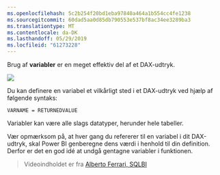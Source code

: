 ```yaml
---
ms.openlocfilehash: 5c2b254f20bd1eba97840a464a1b554cc4fe1238
ms.sourcegitcommit: 60dad5aa0d85db790553e537bf8ac34ee3289ba3
ms.translationtype: MT
ms.contentlocale: da-DK
ms.lasthandoff: 05/29/2019
ms.locfileid: "61273228"
---
```

Brug af **variabler** er en meget effektiv del af et DAX-udtryk.

![](media/7-4-dax-expressions/dax-variables_1.png)

Du kan definere en variabel et vilkårligt sted i et DAX-udtryk ved hjælp af følgende syntaks:

    VARNAME = RETURNEDVALUE

Variabler kan være alle slags datatyper, herunder hele tabeller.

Vær opmærksom på, at hver gang du refererer til en variabel i dit DAX-udtryk, skal Power BI genberegne dens værdi i henhold til din definition. Derfor er det en god idé at undgå gentagne variabler i funktionen.

> Videoindholdet er fra [Alberto Ferrari, SQLBI](http://www.sqlbi.com/learning-dax)
> 
> 

